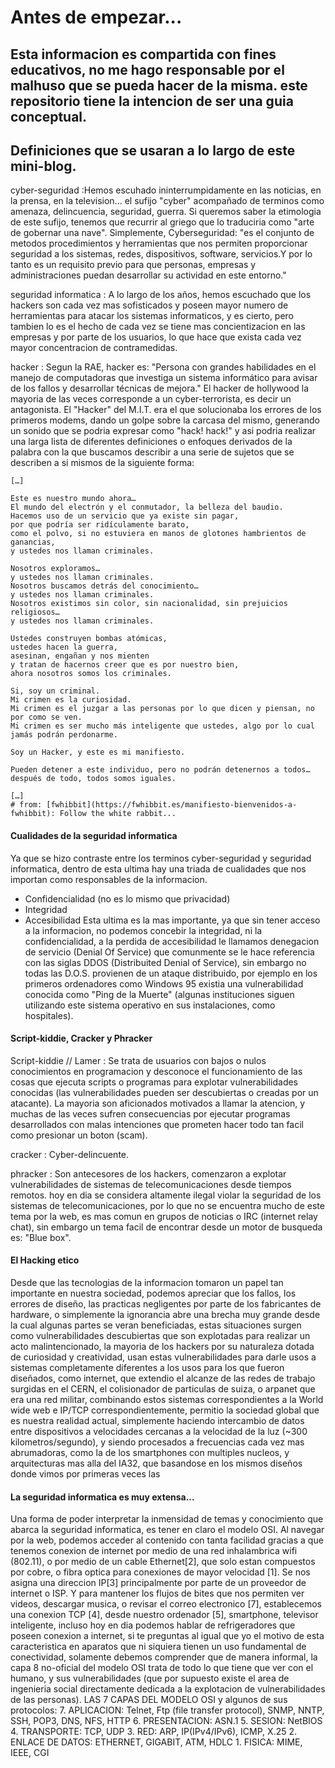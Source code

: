 # Antes de empezar...
Esta informacion es compartida con fines educativos, no me hago responsable por el malhuso que se pueda hacer de la misma.
este repositorio tiene la intencion de ser una guia conceptual.
--
## Definiciones que se usaran a lo largo de este mini-blog.
cyber-seguridad
:Hemos escuhado ininterrumpidamente en las noticias, en la prensa, en la television... el sufijo "cyber" acompañado de terminos como amenaza, delincuencia, seguridad, guerra. Si queremos saber la etimologia de este sufijo, tenemos que recurrir al griego que lo traduciria como "arte de gobernar una nave". Simplemente, Cyberseguridad: "es el conjunto de metodos procedimientos y herramientas que nos permiten proporcionar seguridad a los sistemas, redes, dispositivos, software, servicios.Y por lo tanto es un requisito previo para que personas, empresas y administraciones puedan desarrollar su actividad en este entorno."

seguridad informatica
: A lo largo de los años, hemos escuchado que los hackers son cada vez mas sofisticados y poseen mayor numero de herramientas para atacar los sistemas informaticos, y es cierto, pero tambien lo es el hecho de cada vez se tiene mas concientizacion en las empresas y por parte de los usuarios, lo que hace que exista cada vez mayor concentracion de contramedidas.

hacker
: Segun la RAE, hacker es: "Persona con grandes habilidades en el manejo de computadoras que investiga un sistema informático para avisar de los fallos y desarrollar técnicas de mejora." El hacker de hollywood la mayoria de las veces corresponde a un cyber-terrorista, es decir un antagonista. El "Hacker" del M.I.T. era el que solucionaba los errores de los primeros modems, dando un golpe sobre la carcasa del mismo, generando un sonido que se podria expresar como "hack! hack!" y asi podria realizar una larga lista de diferentes definiciones o enfoques derivados de la palabra con la que buscamos describir a una serie de sujetos que se describen a si mismos de la siguiente forma:
```
[…]

Este es nuestro mundo ahora…
El mundo del electrón y el conmutador, la belleza del baudio.
Hacemos uso de un servicio que ya existe sin pagar,
por que podría ser ridículamente barato,
como el polvo, si no estuviera en manos de glotones hambrientos de ganancias,
y ustedes nos llaman criminales.

Nosotros exploramos…
y ustedes nos llaman criminales.
Nosotros buscamos detrás del conocimiento…
y ustedes nos llaman criminales.
Nosotros existimos sin color, sin nacionalidad, sin prejuicios religiosos…
y ustedes nos llaman criminales.

Ustedes construyen bombas atómicas,
ustedes hacen la guerra,
asesinan, engañan y nos mienten
y tratan de hacernos creer que es por nuestro bien,
ahora nosotros somos los criminales.

Si, soy un criminal.
Mi crimen es la curiosidad.
Mi crimen es el juzgar a las personas por lo que dicen y piensan, no por como se ven.
Mi crimen es ser mucho más inteligente que ustedes, algo por lo cual jamás podrán perdonarme.

Soy un Hacker, y este es mi manifiesto.

Pueden detener a este individuo, pero no podrán detenernos a todos…
después de todo, todos somos iguales.

[…]
# from: [fwhibbit](https://fwhibbit.es/manifiesto-bienvenidos-a-fwhibbit): Follow the white rabbit...
```

#### Cualidades de la seguridad informatica
Ya que se hizo contraste entre los terminos cyber-seguridad y seguridad informatica, dentro de esta ultima hay una triada de cualidades que nos importan como responsables de la informacion.
- Confidencialidad (no es lo mismo que privacidad)
- Integridad
- Accesibilidad
Esta ultima es la mas importante, ya que sin tener acceso a la informacion, no podemos concebir la integridad, ni la confidencialidad, a la perdida de accesibilidad le llamamos denegacion de servicio (Denial Of Service) que comunmente se le hace referencia con las siglas DDOS (Distribuited Denial of Service), sin embargo no todas las D.O.S. provienen de un ataque distribuido, por ejemplo en los primeros ordenadores como Windows 95 existia una vulnerabilidad conocida como "Ping de la Muerte" (algunas instituciones siguen utilizando este sistema operativo en sus instalaciones, como hospitales).

#### Script-kiddie, Cracker y Phracker
Script-kiddie // Lamer
: Se trata de usuarios con bajos o nulos conocimientos en programacion y desconoce el funcionamiento de las cosas que ejecuta scripts o programas para explotar vulnerabilidades conocidas (las vulnerabilidades pueden ser descubiertas o creadas por un atacante). La mayoria son aficionados motivados a llamar la atencion, y muchas de las veces sufren consecuencias por ejecutar programas desarrollados con malas intenciones que prometen hacer todo tan facil como presionar un boton (scam).

cracker
: Cyber-delincuente.

phracker
: Son antecesores de los hackers, comenzaron a explotar vulnerabilidades de sistemas de telecomunicaciones desde tiempos remotos. hoy en dia se considera altamente ilegal violar la seguridad de los sistemas de telecomunicaciones, por lo que no se encuentra mucho de este tema por la web, es mas comun en grupos de noticias o IRC (internet relay chat), sin embargo un tema facil de encontrar desde un motor de busqueda es: "Blue box".

#### El Hacking etico
Desde que las tecnologias de la informacion tomaron un papel tan importante en nuestra sociedad, podemos apreciar que los fallos, los errores de diseño, las practicas negligentes por parte de los fabricantes de hardware, o simplemente la ignorancia abre una brecha muy grande desde la cual algunas partes se veran beneficiadas, estas situaciones surgen como vulnerabilidades descubiertas que son explotadas para realizar un acto malintencionado, la mayoria de los hackers por su naturaleza dotada de curiosidad y creatividad, usan estas vulnerabilidades para darle usos a sistemas completamente diferentes a los usos para los que fueron diseñados, como internet, que extendio el alcanze de las redes de trabajo surgidas en el CERN, el colisionador de particulas de suiza, o arpanet que era una red militar, combinando estos sistemas correspondientes a la World wide web e IP/TCP correspondientemente, permitio la sociedad global que es nuestra realidad actual, simplemente haciendo intercambio de datos entre dispositivos a velocidades cercanas a la velocidad de la luz (~300 kilometros/segundo), y siendo procesados a frecuencias cada vez mas abrumadoras, como la de los smartphones con multiples nucleos, y arquitecturas mas alla del IA32, que basandose en los mismos diseños donde vimos por primeras veces las

#### La seguridad informatica es muy extensa...
Una forma de poder interpretar la inmensidad de temas y conocimiento que abarca la seguridad informatica, es tener en claro el modelo OSI. Al navegar por la web, podemos acceder al contenido con tanta facilidad gracias a que tenemos conexion de internet por medio de una red inhalambrica wifi (802.11), o por medio de un cable Ethernet[2], que solo estan compuestos por cobre, o fibra optica para conexiones de mayor velocidad [1]. Se nos asigna una direccion IP[3] principalmente por parte de un proveedor de internet o ISP. Y para mantener los flujos de bites que nos permiten ver videos, descargar musica, o revisar el correo electronico [7], establecemos una conexion TCP [4], desde nuestro ordenador [5], smartphone, televisor inteligente, incluso hoy en dia podemos hablar de refrigeradores que poseen conexion a internet, si te preguntas al igual que yo el motivo de esta caracteristica en aparatos que ni siquiera tienen un uso fundamental de conectividad, solamente debemos comprender que de manera informal, la capa 8 no-oficial del modelo OSI trata de todo lo que tiene que ver con el humano, y sus vulnerabilidades (que por supuesto existe el area de ingenieria social directamente dedicada a la explotacion de vulnerabilidades de las personas).
LAS 7 CAPAS DEL MODELO OSI y algunos de sus protocolos:
    7. APLICACION: Telnet, Ftp (file transfer protocol), SNMP, NNTP, SSH, POP3, DNS, NFS, HTTP
    6. PRESENTACION: ASN.1
    5. SESION: NetBIOS
    4. TRANSPORTE: TCP, UDP
    3. RED: ARP, IP(IPv4/IPv6), ICMP, X.25
    2. ENLACE DE DATOS: ETHERNET, GIGABIT, ATM, HDLC
    1. FISICA: MIME, IEEE, CGI
